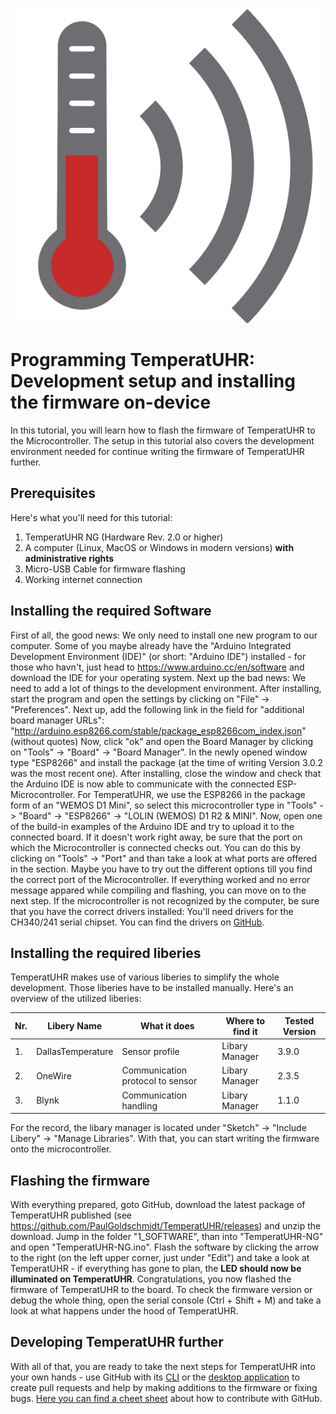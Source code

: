 ﻿![TemperatUHR Logo](https://raw.githubusercontent.com/PaulGoldschmidt/TemperatUHR/b37c3481bf3908ecba21f54f1f9f180c2d73fb7e/3_RESOURCES/Logo/TemperatUHR-Logo.svg)
# Programming TemperatUHR: Development setup and installing the firmware on-device
In this tutorial, you will learn how to flash the firmware of TemperatUHR to the Microcontroller. The setup in this tutorial also covers the development environment needed for continue writing the firmware of TemperatUHR further.
## Prerequisites
Here's what you'll need for this tutorial:
 1. TemperatUHR NG (Hardware Rev. 2.0 or higher)
 2. A computer (Linux, MacOS or Windows in modern versions) **with administrative rights**
 3. Micro-USB Cable for firmware flashing
 4. Working internet connection
## Installing the required Software
First of all, the good news: We only need to install one new program to our computer. Some of you maybe already have the "Arduino Integrated Development Environment (IDE)" (or short: "Arduino IDE") installed - for those who havn't, just head to https://www.arduino.cc/en/software and download the IDE for your operating system. Next up the bad news: We need to add a lot of things to the development environment.
After installing, start the program and open the settings by clicking on "File" -> "Preferences". Next up, add the following link in the field for "additional board manager URLs":
"http://arduino.esp8266.com/stable/package_esp8266com_index.json" (without quotes)
Now, click "ok" and open the Board Manager by clicking on "Tools" -> "Board" -> "Board Manager". In the newly opened window type "ESP8266" and install the package (at the time of writing Version 3.0.2 was the most recent one). After installing, close the window and check that the Arduino IDE is now able to communicate with the connected ESP-Microcontroller. For TemperatUHR, we use the ESP8266 in the package form of an "WEMOS D1 Mini", so select this microcontroller type in "Tools" -> "Board" -> "ESP8266" -> "LOLIN (WEMOS) D1 R2 & MINI". Now, open one of the build-in examples of the Arduino IDE and try to upload it to the connected board. If it doesn't work right away, be sure that the port on which the Microcontroller is connected checks out. You can do this by clicking on "Tools" -> "Port" and than take a look at what ports are offered in the section. Maybe you have to try out the different options till you find the correct port of the Microcontroller. If everything worked and no error message appared while compiling and flashing, you can move on to the next step. If the microcontroller is not recognized by the computer, be sure that you have the correct drivers installed: You'll need drivers for the CH340/241 serial chipset. You can find the drivers on [GitHub](https://www.wemos.cc/en/latest/ch340_driver.html).
## Installing the required liberies
TemperatUHR makes use of various liberies to simplify the whole development. Those liberies have to be installed manually. Here's an overview of the utilized liberies:

| Nr. | Libery Name | What it does | Where to find it | Tested Version
|--|--|--|--|--|
| 1. | DallasTemperature | Sensor profile | Libary Manager | 3.9.0
| 2. | OneWire | Communication protocol to sensor | Libary Manager | 2.3.5
| 3. | Blynk | Communication handling | Libary Manager | 1.1.0

For the record, the libary manager is located under "Sketch" -> "Include Libery" -> "Manage Libraries".
With that, you can start writing the firmware onto the microcontroller.
## Flashing the firmware
With everything prepared, goto GitHub, download the latest package of TemperatUHR published (see https://github.com/PaulGoldschmidt/TemperatUHR/releases) and unzip the download. Jump in the folder "1_SOFTWARE", than into "TemperatUHR-NG" and open "TemperatUHR-NG.ino". Flash the software by clicking the arrow to the right (on the left upper corner, just under "Edit") and take a look at TemperatUHR - if everything has gone to plan, the **LED should now be illuminated on TemperatUHR**. Congratulations, you now flashed the firmware of TemperatUHR to the board. To check the firmware version or debug the whole thing, open the serial console (Ctrl + Shift + M) and take a look at what happens under the hood of TemperatUHR.
## Developing TemperatUHR further
With all of that, you are ready to take the next steps for TemperatUHR into your own hands - use GitHub with its [CLI](https://cli.github.com/) or the [desktop application](https://desktop.github.com/) to create pull requests and help by making additions to the firmware or fixing bugs. [Here you can find a cheet sheet](https://education.github.com/git-cheat-sheet-education.pdf) about how to contribute with GitHub.
